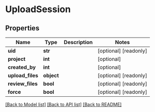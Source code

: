 # UploadSession

## Properties
Name | Type | Description | Notes
------------ | ------------- | ------------- | -------------
**uid** | **str** |  | [optional] [readonly] 
**project** | **int** |  | [optional] 
**created_by** | **int** |  | [optional] 
**upload_files** | **object** |  | [optional] [readonly] 
**review_files** | **bool** |  | [optional] [readonly] 
**force** | **bool** |  | [optional] [readonly] 

[[Back to Model list]](../README.md#documentation-for-models) [[Back to API list]](../README.md#documentation-for-api-endpoints) [[Back to README]](../README.md)


